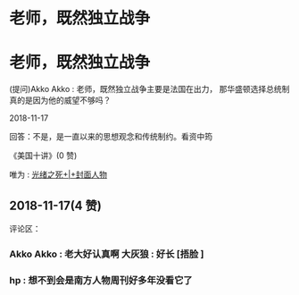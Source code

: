 # 老师，既然独立战争

# 老师，既然独立战争

(提问)Akko Akko : 老师，既然独立战争主要是法国在出力， 那华盛顿选择总统制真的是因为他的威望不够吗？

2018-11-17

回答：不是，是一直以来的思想观念和传统制约。看资中筠

《美国十讲》(0 赞)

唯为 : [光绪之死](https://mp.weixin.qq.com/s/mjKtt72Yt0kzFMsXRn5I1g)[+|+](https://mp.weixin.qq.com/s/mjKtt72Yt0kzFMsXRn5I1g)[封面人物](https://mp.weixin.qq.com/s/mjKtt72Yt0kzFMsXRn5I1g)

## 2018-11-17(4 赞)

评论区：

### Akko Akko : 老大好认真啊 大灰狼 : 好长 [捂脸 ]

### hp : 想不到会是南方人物周刊好多年没看它了